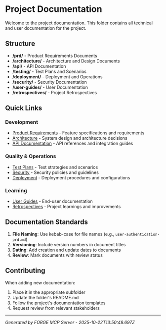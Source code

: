 # Project Documentation

Welcome to the project documentation. This folder contains all technical and user documentation for the project.

## Structure

- **/prd/** - Product Requirements Documents
- **/architecture/** - Architecture and Design Documents
- **/api/** - API Documentation
- **/testing/** - Test Plans and Scenarios
- **/deployment/** - Deployment and Operations
- **/security/** - Security Documentation
- **/user-guides/** - User Documentation
- **/retrospectives/** - Project Retrospectives

## Quick Links

### Development
- [Product Requirements](./prd/) - Feature specifications and requirements
- [Architecture](./architecture/) - System design and architecture decisions
- [API Documentation](./api/) - API references and integration guides

### Quality & Operations
- [Test Plans](./testing/) - Test strategies and scenarios
- [Security](./security/) - Security policies and guidelines
- [Deployment](./deployment/) - Deployment procedures and configurations

### Learning
- [User Guides](./user-guides/) - End-user documentation
- [Retrospectives](./retrospectives/) - Project learnings and improvements

## Documentation Standards

1. **File Naming**: Use kebab-case for file names (e.g., `user-authentication-prd.md`)
2. **Versioning**: Include version numbers in document titles
3. **Dating**: Add creation and update dates to documents
4. **Review**: Mark documents with review status

## Contributing

When adding new documentation:
1. Place it in the appropriate subfolder
2. Update the folder's README.md
3. Follow the project's documentation templates
4. Request review from relevant stakeholders

---
*Generated by FORGE MCP Server - 2025-10-22T13:50:48.697Z*

